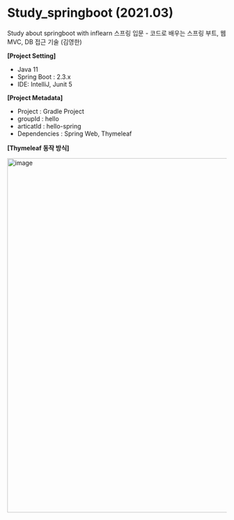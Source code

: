 # Study_springboot (2021.03)
Study about springboot with inflearn
스프링 입문 - 코드로 배우는 스프링 부트, 웹 MVC, DB 접근 기술 (김영한)

**[Project Setting]**

- Java 11 
- Spring Boot : 2.3.x
- IDE: IntelliJ, Junit 5

**[Project Metadata]**

- Project : Gradle Project
- groupId : hello
- articatId : hello-spring
- Dependencies : Spring Web, Thymeleaf

**[Thymeleaf 동작 방식]**
 
<img width="811" alt="image" src="https://user-images.githubusercontent.com/26623530/113508421-e54d3580-958a-11eb-935a-df7415894848.png">
